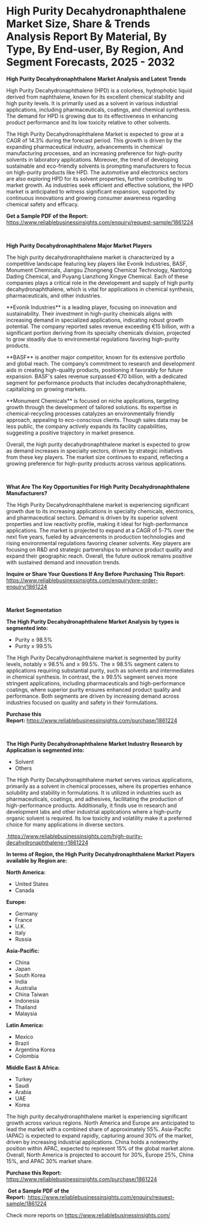 <p><h1>High Purity Decahydronaphthalene Market Size, Share & Trends Analysis Report By Material, By Type, By End-user, By Region, And Segment Forecasts, 2025 - 2032</h1></p><p><strong>High Purity Decahydronaphthalene Market Analysis and Latest Trends</strong></p>
<p><p>High Purity Decahydronaphthalene (HPD) is a colorless, hydrophobic liquid derived from naphthalene, known for its excellent chemical stability and high purity levels. It is primarily used as a solvent in various industrial applications, including pharmaceuticals, coatings, and chemical synthesis. The demand for HPD is growing due to its effectiveness in enhancing product performance and its low toxicity relative to other solvents.</p><p>The High Purity Decahydronaphthalene Market is expected to grow at a CAGR of 14.3% during the forecast period. This growth is driven by the expanding pharmaceutical industry, advancements in chemical manufacturing processes, and an increasing preference for high-purity solvents in laboratory applications. Moreover, the trend of developing sustainable and eco-friendly solvents is prompting manufacturers to focus on high-purity products like HPD. The automotive and electronics sectors are also exploring HPD for its solvent properties, further contributing to market growth. As industries seek efficient and effective solutions, the HPD market is anticipated to witness significant expansion, supported by continuous innovations and growing consumer awareness regarding chemical safety and efficacy.</p></p>
<p><strong>Get a Sample PDF of the Report:&nbsp;</strong> <a href="https://www.reliablebusinessinsights.com/enquiry/request-sample/1861224?utm_campaign=96&utm_medium=2&utm_source=Github&utm_content=ia&utm_term=03022025&utm_id=high-purity-decahydronaphthalene">https://www.reliablebusinessinsights.com/enquiry/request-sample/1861224</a></p>
<p>&nbsp;</p>
<p><strong>High Purity Decahydronaphthalene Major Market Players</strong></p>
<p><p>The high purity decahydronaphthalene market is characterized by a competitive landscape featuring key players like Evonik Industries, BASF, Monument Chemicals, Jiangsu Zhongneng Chemical Technology, Nantong Dading Chemical, and Puyang Lianzhong Xingye Chemical. Each of these companies plays a critical role in the development and supply of high purity decahydronaphthalene, which is vital for applications in chemical synthesis, pharmaceuticals, and other industries.</p><p>**Evonik Industries** is a leading player, focusing on innovation and sustainability. Their investment in high-purity chemicals aligns with increasing demand in specialized applications, indicating robust growth potential. The company reported sales revenue exceeding €15 billion, with a significant portion deriving from its specialty chemicals division, projected to grow steadily due to environmental regulations favoring high-purity products.</p><p>**BASF** is another major competitor, known for its extensive portfolio and global reach. The company’s commitment to research and development aids in creating high-quality products, positioning it favorably for future expansion. BASF's sales revenue surpassed €70 billion, with a dedicated segment for performance products that includes decahydronaphthalene, capitalizing on growing markets.</p><p>**Monument Chemicals** is focused on niche applications, targeting growth through the development of tailored solutions. Its expertise in chemical-recycling processes catalyzes an environmentally friendly approach, appealing to eco-conscious clients. Though sales data may be less public, the company actively expands its facility capabilities, suggesting a positive trajectory in market presence.</p><p>Overall, the high purity decahydronaphthalene market is expected to grow as demand increases in specialty sectors, driven by strategic initiatives from these key players. The market size continues to expand, reflecting a growing preference for high-purity products across various applications.</p></p>
<p>&nbsp;</p>
<p><strong>What Are The Key Opportunities For High Purity Decahydronaphthalene Manufacturers?</strong></p>
<p><p>The High Purity Decahydronaphthalene market is experiencing significant growth due to its increasing applications in specialty chemicals, electronics, and pharmaceutical sectors. Demand is driven by its superior solvent properties and low reactivity profile, making it ideal for high-performance applications. The market is projected to expand at a CAGR of 5-7% over the next five years, fueled by advancements in production technologies and rising environmental regulations favoring cleaner solvents. Key players are focusing on R&D and strategic partnerships to enhance product quality and expand their geographic reach. Overall, the future outlook remains positive with sustained demand and innovation trends.</p></p>
<p><strong>Inquire or Share Your Questions If Any Before Purchasing This Report:</strong> <a href="https://www.reliablebusinessinsights.com/enquiry/pre-order-enquiry/1861224?utm_campaign=96&utm_medium=2&utm_source=Github&utm_content=ia&utm_term=03022025&utm_id=high-purity-decahydronaphthalene">https://www.reliablebusinessinsights.com/enquiry/pre-order-enquiry/1861224</a></p>
<p>&nbsp;</p>
<p><strong>Market Segmentation</strong></p>
<p><strong>The High Purity Decahydronaphthalene Market Analysis by types is segmented into:</strong></p>
<p><ul><li>Purity ≥ 98.5%</li><li>Purity ≥ 99.5%</li></ul></p>
<p><p>The High Purity Decahydronaphthalene market is segmented by purity levels, notably ≥ 98.5% and ≥ 99.5%. The ≥ 98.5% segment caters to applications requiring substantial purity, such as solvents and intermediates in chemical synthesis. In contrast, the ≥ 99.5% segment serves more stringent applications, including pharmaceuticals and high-performance coatings, where superior purity ensures enhanced product quality and performance. Both segments are driven by increasing demand across industries focused on quality and safety in their formulations.</p></p>
<p><strong>Purchase this Report:&nbsp;</strong><a href="https://www.reliablebusinessinsights.com/purchase/1861224?utm_campaign=96&utm_medium=2&utm_source=Github&utm_content=ia&utm_term=03022025&utm_id=high-purity-decahydronaphthalene">https://www.reliablebusinessinsights.com/purchase/1861224</a></p>
<p>&nbsp;</p>
<p><strong>The High Purity Decahydronaphthalene Market Industry Research by Application is segmented into:</strong></p>
<p><ul><li>Solvent</li><li>Others</li></ul></p>
<p><p>The High Purity Decahydronaphthalene market serves various applications, primarily as a solvent in chemical processes, where its properties enhance solubility and stability in formulations. It is utilized in industries such as pharmaceuticals, coatings, and adhesives, facilitating the production of high-performance products. Additionally, it finds use in research and development labs and other industrial applications where a high-purity organic solvent is required. Its low toxicity and volatility make it a preferred choice for many applications in diverse sectors.</p></p>
<p><a href="https://www.reliablebusinessinsights.com/high-purity-decahydronaphthalene-r1861224?utm_campaign=96&utm_medium=2&utm_source=Github&utm_content=ia&utm_term=03022025&utm_id=high-purity-decahydronaphthalene">&nbsp;https://www.reliablebusinessinsights.com/high-purity-decahydronaphthalene-r1861224</a></p>
<p><strong>In terms of Region, the High Purity Decahydronaphthalene Market Players available by Region are:</strong></p>
<p>
    <p> <strong> North America: </strong>
        <ul>
            <li>United States</li>
            <li>Canada</li>
        </ul>
        </p> 
    <p> <strong> Europe: </strong>
        <ul>
            <li>Germany</li>
            <li>France</li>
            <li>U.K.</li>
            <li>Italy</li>
            <li>Russia</li>
        </ul>
        </p> 
    <p> <strong> Asia-Pacific: </strong>
        <ul>
            <li>China</li>
            <li>Japan</li>
            <li>South Korea</li>
            <li>India</li>
            <li>Australia</li>
            <li>China Taiwan</li>
            <li>Indonesia</li>
            <li>Thailand</li>
            <li>Malaysia</li>
        </ul>
        </p> 
    <p> <strong> Latin America: </strong>
        <ul>
            <li>Mexico</li>
            <li>Brazil</li>
            <li>Argentina Korea</li>
            <li>Colombia</li>
        </ul>
        </p> 
    <p> <strong> Middle East & Africa: </strong>
        <ul>
            <li>Turkey</li>
            <li>Saudi</li>
            <li>Arabia</li>
            <li>UAE</li>
            <li>Korea</li>
        </ul>
    </p>
    </p>
<p><p>The high purity decahydronaphthalene market is experiencing significant growth across various regions. North America and Europe are anticipated to lead the market with a combined share of approximately 55%. Asia-Pacific (APAC) is expected to expand rapidly, capturing around 30% of the market, driven by increasing industrial applications. China holds a noteworthy position within APAC, expected to represent 15% of the global market alone. Overall, North America is projected to account for 30%, Europe 25%, China 15%, and APAC 30% market share.</p></p>
<p><strong>Purchase this Report: </strong><a href="https://www.reliablebusinessinsights.com/purchase/1861224?utm_campaign=96&utm_medium=2&utm_source=Github&utm_content=ia&utm_term=03022025&utm_id=high-purity-decahydronaphthalene">https://www.reliablebusinessinsights.com/purchase/1861224</a></p>
<p>&nbsp;<strong>Get a Sample PDF of the Report:&nbsp;&nbsp;</strong><a href="https://www.reliablebusinessinsights.com/enquiry/request-sample/1861224?utm_campaign=96&utm_medium=2&utm_source=Github&utm_content=ia&utm_term=03022025&utm_id=high-purity-decahydronaphthalene">https://www.reliablebusinessinsights.com/enquiry/request-sample/1861224</a></p>
<p><strong></strong></p>
<p>Check more reports on <a href="https://www.reliablebusinessinsights.com/?utm_campaign=96&utm_medium=2&utm_source=Github&utm_content=ia&utm_term=03022025&utm_id=high-purity-decahydronaphthalene">https://www.reliablebusinessinsights.com/</a></p>